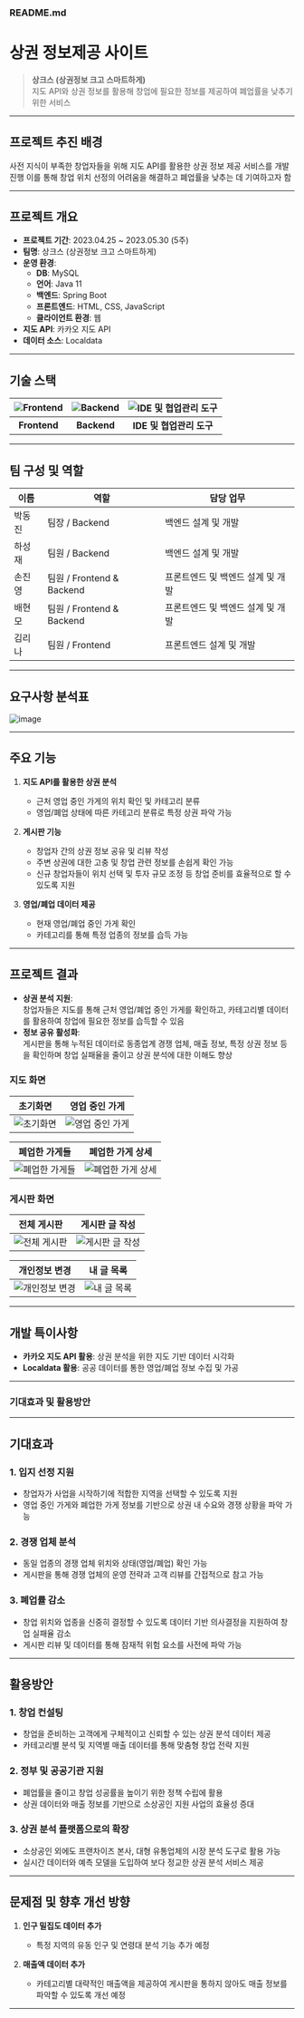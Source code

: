 ### README.md

# 상권 정보제공 사이트

> **상크스 (상권정보 크고 스마트하게)**  
> 지도 API와 상권 정보를 활용해 창업에 필요한 정보를 제공하여 폐업률을 낮추기 위한 서비스

---

## 프로젝트 추진 배경

사전 지식이 부족한 창업자들을 위해 지도 API를 활용한 상권 정보 제공 서비스를 개발 진행
이를 통해 창업 위치 선정의 어려움을 해결하고 폐업률을 낮추는 데 기여하고자 함

---

## 프로젝트 개요

- **프로젝트 기간**: 2023.04.25 ~ 2023.05.30 (5주)  
- **팀명**: 상크스 (상권정보 크고 스마트하게)  
- **운영 환경**:  
  - **DB**: MySQL  
  - **언어**: Java 11  
  - **백엔드**: Spring Boot  
  - **프론트엔드**: HTML, CSS, JavaScript  
  - **클라이언트 환경**: 웹  
- **지도 API**: 카카오 지도 API  
- **데이터 소스**: Localdata  

---

## 기술 스택

| ![Frontend](https://github.com/user-attachments/assets/2f5059c3-8c3b-46c7-8958-67708c80060e) | ![Backend](https://github.com/user-attachments/assets/e0df9878-8d90-4a87-ade7-2ab8abff7e7a) | ![IDE 및 협업관리 도구](https://github.com/user-attachments/assets/557f015b-303d-4154-af34-487e4554a4e0) |
|:--:|:--:|:--:|
| **Frontend** | **Backend** | **IDE 및 협업관리 도구** |

---

## 팀 구성 및 역할

| 이름     | 역할                  | 담당 업무                               |
|----------|-----------------------|-----------------------------------------|
| 박동진   | 팀장 / Backend         | 백엔드 설계 및 개발                     |
| 하성재   | 팀원 / Backend         | 백엔드 설계 및 개발                     |
| 손진영   | 팀원 / Frontend & Backend | 프론트엔드 및 백엔드 설계 및 개발        |
| 배현모   | 팀원 / Frontend & Backend | 프론트엔드 및 백엔드 설계 및 개발        |
| 김리나   | 팀원 / Frontend         | 프론트엔드 설계 및 개발                 |

---

## 요구사항 분석표
![image](https://github.com/user-attachments/assets/989b33dd-2394-4063-80a5-f22830f5ef0b)


---

## 주요 기능

1. **지도 API를 활용한 상권 분석**  
   - 근처 영업 중인 가게의 위치 확인 및 카테고리 분류  
   - 영업/폐업 상태에 따른 카테고리 분류로 특정 상권 파악 가능  

2. **게시판 기능**  
   - 창업자 간의 상권 정보 공유 및 리뷰 작성  
   - 주변 상권에 대한 고충 및 창업 관련 정보를 손쉽게 확인 가능  
   - 신규 창업자들이 위치 선택 및 투자 규모 조정 등 창업 준비를 효율적으로 할 수 있도록 지원  

3. **영업/폐업 데이터 제공**  
   - 현재 영업/폐업 중인 가게 확인  
   - 카테고리를 통해 특정 업종의 정보를 습득 가능  

---

## 프로젝트 결과

- **상권 분석 지원**:  
  창업자들은 지도를 통해 근처 영업/폐업 중인 가게를 확인하고, 카테고리별 데이터를 활용하여 창업에 필요한 정보를 습득할 수 있음
- **정보 공유 활성화**:  
  게시판을 통해 누적된 데이터로 동종업계 경쟁 업체, 매출 정보, 특정 상권 정보 등을 확인하며 창업 실패율을 줄이고 상권 분석에 대한 이해도 향상

### 지도 화면
| 초기화면 | 영업 중인 가게 |
|:--:|:--:|
| ![초기화면](https://github.com/user-attachments/assets/76de9e36-676a-4612-91f5-d93fd74d5bb8) | ![영업 중인 가게](https://github.com/user-attachments/assets/b652135e-96e1-4d7c-a90e-38894aaaf4bf) |

| 폐업한 가게들 | 폐업한 가게 상세 |
|:--:|:--:|
| ![폐업한 가게들](https://github.com/user-attachments/assets/73cefce2-3ea2-4233-a35c-de03c02c3cf9) | ![폐업한 가게 상세](https://github.com/user-attachments/assets/2d3da72d-b448-4d39-868b-69dbf7b63b0c) | 

### 게시판 화면
| 전체 게시판 | 게시판 글 작성 |
|:--:|:--:|
| ![전체 게시판](https://github.com/user-attachments/assets/8197bb1b-11dd-4212-a4d2-1e3235cb04a6) | ![게시판 글 작성](https://github.com/user-attachments/assets/1259991e-633d-4172-87fe-0c26f68c2ef9) |

| 개인정보 변경 | 내 글 목록 |
|:--:|:--:|
| ![개인정보 변경](https://github.com/user-attachments/assets/0ce12933-ccab-4242-b078-c15e68ef2888) | ![내 글 목록](https://github.com/user-attachments/assets/1ae91e89-e9b1-476a-a524-3d58df39c5d3) |
---

## 개발 특이사항

- **카카오 지도 API 활용**: 상권 분석을 위한 지도 기반 데이터 시각화  
- **Localdata 활용**: 공공 데이터를 통한 영업/폐업 정보 수집 및 가공  

---

### 기대효과 및 활용방안

---

## 기대효과

### 1. **입지 선정 지원**
- 창업자가 사업을 시작하기에 적합한 지역을 선택할 수 있도록 지원
- 영업 중인 가게와 폐업한 가게 정보를 기반으로 상권 내 수요와 경쟁 상황을 파악 가능

### 2. **경쟁 업체 분석**
- 동일 업종의 경쟁 업체 위치와 상태(영업/폐업) 확인 가능
- 게시판을 통해 경쟁 업체의 운영 전략과 고객 리뷰를 간접적으로 참고 가능

### 3. **폐업률 감소**
- 창업 위치와 업종을 신중히 결정할 수 있도록 데이터 기반 의사결정을 지원하여 창업 실패율 감소
- 게시판 리뷰 및 데이터를 통해 잠재적 위험 요소를 사전에 파악 가능

---

## 활용방안

### 1. **창업 컨설팅**
- 창업을 준비하는 고객에게 구체적이고 신뢰할 수 있는 상권 분석 데이터 제공
- 카테고리별 분석 및 지역별 매출 데이터를 통해 맞춤형 창업 전략 지원

### 2. **정부 및 공공기관 지원**
- 폐업률을 줄이고 창업 성공률을 높이기 위한 정책 수립에 활용
- 상권 데이터와 매출 정보를 기반으로 소상공인 지원 사업의 효율성 증대

### 3. **상권 분석 플랫폼으로의 확장**
- 소상공인 외에도 프랜차이즈 본사, 대형 유통업체의 시장 분석 도구로 활용 가능
- 실시간 데이터와 예측 모델을 도입하여 보다 정교한 상권 분석 서비스 제공


---

## 문제점 및 향후 개선 방향

1. **인구 밀집도 데이터 추가**  
   - 특정 지역의 유동 인구 및 연령대 분석 기능 추가 예정  

2. **매출액 데이터 추가**  
   - 카테고리별 대략적인 매출액을 제공하여 게시판을 통하지 않아도 매출 정보를 파악할 수 있도록 개선 예정  

---

